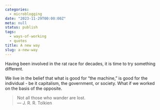 ```yaml
---
categories:
  - microblogging
date: "2023-11-29T00:00:00Z"
meta: null
status: publish
tags:
  - ways-of-working
  - quotes
title: A new way
slug: a-new-way
---
```


Having been involved in the rat race for decades, it is time to try something
different.

We live in the belief that what is good for “the machine,” is good for the
individual - be it capitalism, the government, or society. What if we worked on
the basis of the opposite.

> Not all those who wander are lost.  
> — J. R. R. Tolkien
